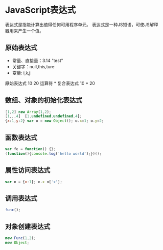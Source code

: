 # JavaScript表达式

表达式是指能计算出值得任何可用程序单元。
表达式是一种JS短语，可使JS解释器用来产生一个值。

## 原始表达式

+ 常量、直接量：3.14 "test"
+ 关键字：null,this,ture
+ 变量: i,k,j

原始表达式 10 20
运算符 *
复合表达式 10 * 20

## 数组、对象的初始化表达式

``` JavaScript
[1,2] new Array(1,2);
[1,,,4]  [1,undefined,undefined,4];
{x:1,y:2} var o = new Object(); o.x=1; o.y=2;
```

## 函数表达式

``` JavaScript
var fe = function() {};
(function(){console.log('hello world');})();
```

## 属性访问表达式

``` JavaScript
var o = {x:1}; o.x o['x'];
```

## 调用表达式

``` JavaScript
func();
```

## 对象创建表达式

``` JavaScript
new Func(1,2);
new Object;
```